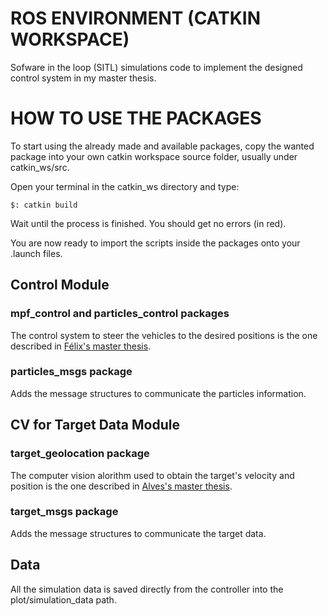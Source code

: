 # ROS ENVIRONMENT (CATKIN WORKSPACE)
Sofware in the loop (SITL) simulations code to implement the designed control system in my master thesis.

# HOW TO USE THE PACKAGES

To start using the already made and available packages, copy the wanted package into your own catkin workspace source folder, usually under catkin_ws/src. 

Open your terminal in the catkin_ws directory and type:

```
$: catkin build
```
Wait until the process is finished. You should get no errors (in red).

You are now ready to import the scripts inside the packages onto your .launch files.

## Control Module

### mpf_control and particles_control packages

The control system to steer the vehicles to the desired positions is the one described in [Félix's master thesis](https://github.com/mg-felix/sitl-simulations/files/10230432/DM_ALF_ENGEL_139928E_Miguel_Felix.pdf).

### particles_msgs package

Adds the message structures to communicate the particles information. 

## CV for Target Data Module

### target_geolocation package

The computer vision alorithm used to obtain the target's velocity and position is the one described in [Alves's master thesis](https://github.com/mg-felix/sitl-simulations/files/10230459/DissertacaoMestrado_ASPAL_PILAV_140667-B_Alves.pdf).

### target_msgs package

Adds the message structures to communicate the target data.

## Data

All the simulation data is saved directly from the controller into the plot/simulation_data path. 
